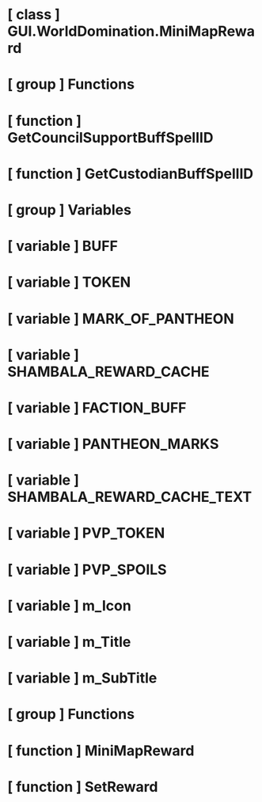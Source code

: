 # [ class ] GUI.WorldDomination.MiniMapReward

# [ group ] Functions

# [ function ] GetCouncilSupportBuffSpellID

# [ function ] GetCustodianBuffSpellID

# [ group ] Variables

# [ variable ] BUFF

# [ variable ] TOKEN

# [ variable ] MARK_OF_PANTHEON

# [ variable ] SHAMBALA_REWARD_CACHE

# [ variable ] FACTION_BUFF

# [ variable ] PANTHEON_MARKS

# [ variable ] SHAMBALA_REWARD_CACHE_TEXT

# [ variable ] PVP_TOKEN

# [ variable ] PVP_SPOILS

# [ variable ] m_Icon

# [ variable ] m_Title

# [ variable ] m_SubTitle

# [ group ] Functions

# [ function ] MiniMapReward

# [ function ] SetReward

